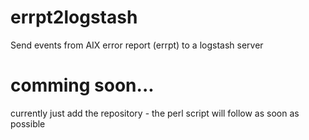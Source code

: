 # errpt2logstash
Send events from AIX error report (errpt) to a logstash server
# comming soon...
currently just add the repository - the perl script will follow as soon as possible
